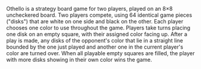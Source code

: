 Othello is a strategy board game for two players, played on an 8×8 uncheckered board.
Two players compete, using 64 identical game pieces ("disks") that are white on one side and black on the other.
Each player chooses one color to use throughout the game. 
Players take turns placing one disk on an empty square, with their assigned color facing up.
After a play is made, any disks of the opponent's color that lie in a straight line bounded by the one just played and another one in the current player's color are turned over. 
When all playable empty squares are filled, the player with more disks showing in their own color wins the game.
